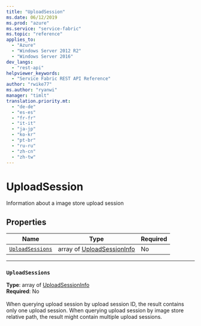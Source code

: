 ```yaml
---
title: "UploadSession"
ms.date: 06/12/2019
ms.prod: "azure"
ms.service: "service-fabric"
ms.topic: "reference"
applies_to: 
  - "Azure"
  - "Windows Server 2012 R2"
  - "Windows Server 2016"
dev_langs: 
  - "rest-api"
helpviewer_keywords: 
  - "Service Fabric REST API Reference"
author: "rwike77"
ms.author: "ryanwi"
manager: "timlt"
translation.priority.mt: 
  - "de-de"
  - "es-es"
  - "fr-fr"
  - "it-it"
  - "ja-jp"
  - "ko-kr"
  - "pt-br"
  - "ru-ru"
  - "zh-cn"
  - "zh-tw"
---
```

# UploadSession

Information about a image store upload session

## Properties
| Name | Type | Required |
| --- | --- | --- |
| [`UploadSessions`](#uploadsessions) | array of [UploadSessionInfo](sfclient-model-uploadsessioninfo.md) | No |

____
### `UploadSessions`
__Type__: array of [UploadSessionInfo](sfclient-model-uploadsessioninfo.md) <br/>
__Required__: No<br/>
<br/>
When querying upload session by upload session ID, the result contains only one upload session. When querying upload session by image store relative path, the result might contain multiple upload sessions.
